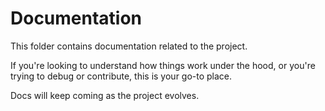 # Documentation

This folder contains documentation related to the project.

If you're looking to understand how things work under the hood, or you're trying to debug or contribute, this is your go-to place.

Docs will keep coming as the project evolves.

